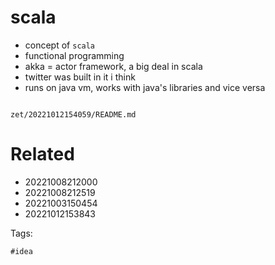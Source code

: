 # scala

- concept of `scala`
- functional programming
- akka = actor framework, a big deal in scala
- twitter was built in it i think
- runs on java vm, works with java's libraries and vice versa

```
```

` zet/20221012154059/README.md `

# Related

- 20221008212000
- 20221008212519
- 20221003150454
- 20221012153843

Tags:

    #idea
